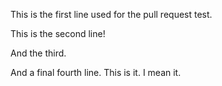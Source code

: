This is the first line used for the pull request test.

This is the second line!

And the third.

And a final fourth line. This is it. I mean it.

